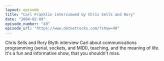 ```yaml
---
layout: episode
title: "Carl Franklin interviewed by Chris Sells and Rory"
date: "2004-02-09"
episode_number: "49"
episode_url: "https://www.dotnetrocks.com/?show=49"
---
```


Chris Sells and Rory Blyth interview Carl about communications programming (serial, sockets, and MIDI), teaching, and the meaning of life. It's a fun and informative show, that you shouldn't miss.
